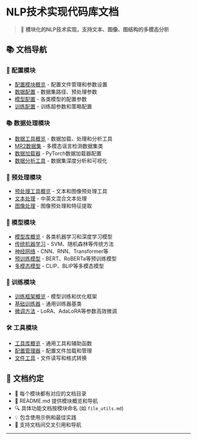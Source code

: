 # NLP技术实现代码库文档

> 🚀 **模块化的NLP技术实现，支持文本、图像、图结构的多模态分析**

## 📚 文档导航

### 🔧 配置模块
- [配置模块概览](config/) - 配置文件管理和参数设置
- [数据配置](config/data_configs.md) - 数据集路径、预处理参数
- [模型配置](config/model_configs.md) - 各类模型的配置参数
- [训练配置](config/training_configs.md) - 训练超参数和策略配置

### 📚 数据处理模块
- [数据工具概览](data_utils/) - 数据加载、处理和分析工具
- [MR2数据集](data_utils/mr2_dataset.md) - 多模态谣言检测数据集类
- [数据加载器](data_utils/data_loaders.md) - PyTorch数据加载器配置
- [数据分析工具](data_utils/mr2_analysis.md) - 数据集深度分析和可视化

### 🔧 预处理模块
- [预处理工具概览](preprocessing/) - 文本和图像预处理工具
- [文本处理](preprocessing/text_processing.md) - 中英文混合文本处理
- [图像处理](preprocessing/image_processing.md) - 图像预处理和特征提取

### 🤖 模型模块
- [模型库概览](models/) - 各类机器学习和深度学习模型
- [传统机器学习](models/traditional.md) - SVM、随机森林等传统方法
- [神经网络](models/neural_networks.md) - CNN、RNN、Transformer等
- [预训练模型](models/pretrained.md) - BERT、RoBERTa等预训练模型
- [多模态模型](models/multimodal.md) - CLIP、BLIP等多模态模型

### 📝 训练模块
- [训练框架概览](training/) - 模型训练和优化框架
- [基础训练器](training/base_trainer.md) - 通用训练器基类
- [微调方法](training/fine_tuning.md) - LoRA、AdaLoRA等参数高效微调

### 🛠️ 工具模块
- [工具库概览](utils/) - 通用工具和辅助函数
- [配置管理器](utils/config_manager.md) - 配置文件加载和管理
- [文件工具](utils/file_utils.md) - 文件读写和格式转换

## 📖 文档约定

- 📁 每个模块都有对应的文档目录
- 📝 README.md 提供模块概览和导航
- 🔍 具体功能文档按模块命名 (如 `file_utils.md`)
- 💡 包含使用示例和最佳实践
- 🔗 支持文档间交叉引用和导航

---

